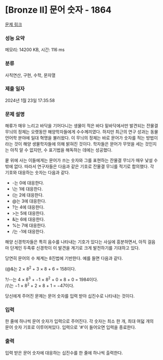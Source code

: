 # [Bronze II] 문어 숫자 - 1864 

[문제 링크](https://www.acmicpc.net/problem/1864) 

### 성능 요약

메모리: 14200 KB, 시간: 116 ms

### 분류

사칙연산, 구현, 수학, 문자열

### 제출 일자

2024년 1월 23일 17:35:58

### 문제 설명

<p>해류가 매우 느리고 바닥을 기어다니는 생물이 적은 바다 밑바닥에서만 발견되는 잔물결 무늬의 정체는 오랫동안 해양학자들에게 수수께끼였다. 하지만 최근의 연구 성과는 동물 언어학 분야에 일대 혁명을 불러왔다. 이 무늬의 정체는 바로 문어가 숫자를 적는 방법이라는 것이 해양 생물학자들에 의해 밝혀진 것이다. 학자들은 문어가 무엇을 세는 것인지는 아직 알 수 없지만, 수 표기법을 해독하는 데에는 성공했다.</p>

<p>뭍 위에 사는 이들에게는 문어가 쓰는 숫자와 그를 표현하는 잔물결 무늬가 매우 낯설 수밖에 없다. 따라서 연구자들은 다음과 같은 기호로 잔물결 무늬를 적기로 합의했다. 각 기호와 대응하는 숫자는 다음과 같다.</p>

<ul>
	<li>-는 0에 대응한다.</li>
	<li>\는 1에 대응한다.</li>
	<li>(는 2에 대응한다.</li>
	<li>@는 3에 대응한다.</li>
	<li>?는 4에 대응한다.</li>
	<li>>는 5에 대응한다.</li>
	<li>&는 6에 대응한다.</li>
	<li>%는 7에 대응한다.</li>
	<li>/는 -1에 대응한다.</li>
</ul>

<p>해양 신경학자들은 특히 음수를 나타내는 기호가 있다는 사실에 흥분하면서, 아직 걸음마 단계인 두족류 신경학이 이 발견을 계기로 크게 발전하기를 기대하고 있다.</p>

<p>당연히 문어의 수 체계는 8진법에 기반한다. 예를 들면 다음과 같다.</p>

<p>(@&는 2 × 8<sup>2</sup> + 3 × 8 + 6 = 158이다.</p>

<p>?/--는 4 × 8<sup>3</sup> + −1 × 8<sup>2</sup> + 0 × 8 + 0 = 1984이다.<br>
/(\는 −1 × 8<sup>2</sup> + 2 × 8 + 1 = −47이다.</p>

<p>당신에게 주어진 문제는 문어 숫자를 입력 받아 십진수로 나타내는 것이다.</p>

### 입력 

 <p>한 줄에 하나씩 문어 숫자가 입력으로 주어진다. 각 숫자는 최소 한 개, 최대 여덟 개의 문어 숫자 기호로 이루어져있다. 입력으로 '#'이 들어오면 입력을 종료한다.</p>

### 출력 

 <p>입력 받은 문어 숫자에 대응하는 십진수를 한 줄에 하나씩 출력한다.</p>

